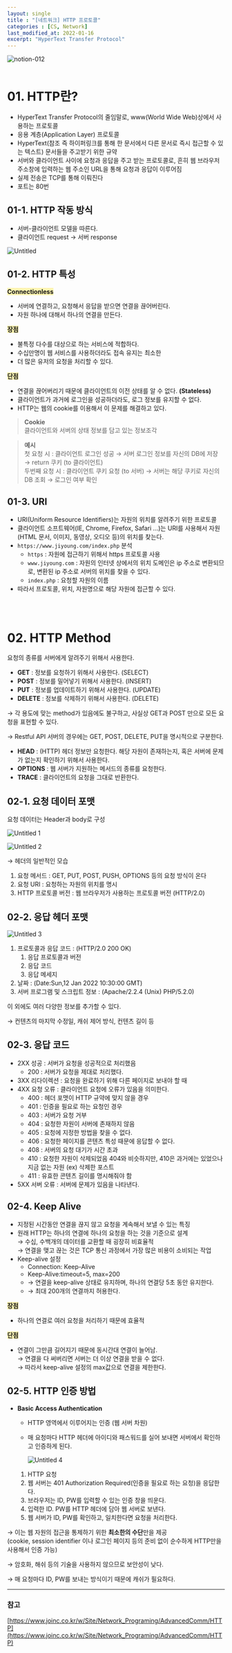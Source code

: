 ```yaml
---
layout: single
title : "[네트워크] HTTP 프로토콜"
categories : [CS, Network]
last_modified_at: 2022-01-16
excerpt: "HyperText Transfer Protocol"
---
```



![notion-012](https://user-images.githubusercontent.com/72294509/156778347-583ed458-b146-4caa-93c5-29ef30a20336.png)
<br><br>

# 01. HTTP란?

- HyperText Transfer Protocol의 줄임말로, www(World Wide Web)상에서 사용하는 프로토콜
- 응용 계층(Application Layer) 프로토콜
- HyperText(참조 즉 하이퍼링크를 통해 한 문서에서 다른 문서로 즉시 접근할 수 있는 텍스트) 문서들을 주고받기 위한 규약
- 서버와 클라이언트 사이에 요청과 응답을 주고 받는 프로토콜로, 흔히 웹 브라우저 주소창에 입력하는 웹 주소인 URL을 통해 요청과 응답이 이루어짐
- 실제 전송은 TCP를 통해 이뤄진다
- 포트는 80번

## 01-1. HTTP 작동 방식

- 서버-클라이언트 모델을 따른다.
- 클라이언트 request → 서버 response

![Untitled](https://user-images.githubusercontent.com/72294509/156778382-4c999366-1f3e-466c-af61-2bad4c3e43d3.png)

## 01-2. HTTP 특성

<span style="background-color:#fff5b1;"> **Connectionless**</span>
- 서버에 연결하고, 요청해서 응답을 받으면 연결을 끊어버린다.
- 자원 하나에 대해서 하나의 연결을 만든다.
    
<span style="background-color:#fff5b1;">**장점**</span>

- 불특정 다수를 대상으로 하는 서비스에 적합하다.
- 수십만명이 웹 서비스를 사용하더라도 접속 유지는 최소한
- 더 많은 유저의 요청을 처리할 수 있다.
    
<span style="background-color:#fff5b1;">**단점**</span>

- 연결을 끊어버리기 때문에 클라이언트의 이전 상태를 알 수 없다. **(Stateless)**
- 클라이언트가 과거에 로그인을 성공하더라도, 로그 정보를 유지할 수 없다.
- HTTP는 웹의 cookie를 이용해서 이 문제를 해결하고 있다.

> **Cookie**<br>클라이언트와 서버의 상태 정보를 담고 있는 정보조각
 

> **예시**<br>첫 요청 시 : 클라이언트 로그인 성공 → 서버 로그인 정보를 자신의 DB에 저장 → return 쿠키 (to 클라이언트)<br>두번째 요청 시 : 클라이언트 쿠키 요청 (to 서버) → 서버는 해당 쿠키로 자신의 DB 조회 → 로그인 여부 확인


## 01-3. URI

- URI(Uniform Resource Identifiers)는 자원의 위치를 알려주기 위한 프로토콜
- 클라이언트 소프트웨어(IE, Chrome, Firefox, Safari ...)는 URI를 사용해서 자원(HTML 문서, 이미지, 동영상, 오디오 등)의 위치를 찾는다.
- `https://www.jiyoung.com/index.php` 분석
    - `https` : 자원에 접근하기 위해서 https 프로토콜 사용
    - `www.jiyoung.com` : 자원의 인터넷 상에서의 위치
    도메인은 ip 주소로 변환되므로, 변환된 ip 주소로 서버의 위치를 찾을 수 있다.
    - `index.php` : 요청할 자원의 이름
- 따라서 프로토콜, 위치, 자원명으로 해당 자원에 접근할 수 있다.

<br><br>

# 02. HTTP Method

요청의 종류를 서버에게 알려주기 위해서 사용한다.

- **GET** : 정보를 요청하기 위해서 사용한다. (SELECT)
- **POST** : 정보를 밀어넣기 위해서 사용한다. (INSERT)
- **PUT** : 정보를 업데이트하기 위해서 사용한다. (UPDATE)
- **DELETE** : 정보를 삭제하기 위해서 사용한다. (DELETE)

→ 각 용도에 맞는 method가 있음에도 불구하고, 사실상 GET과 POST 만으로 모든 요청을 표현할 수 있다. 

→ Restful API 서버의 경우에는 GET, POST, DELETE, PUT을 명시적으로 구분한다. 

- **HEAD** : (HTTP) 헤더 정보만 요청한다. 해당 자원이 존재하는지, 혹은 서버에 문제가 없는지 확인하기 위해서 사용한다.
- **OPTIONS** : 웹 서버가 지원하는 메서드의 종류를 요청한다.
- **TRACE** : 클라이언트의 요청을 그대로 반환한다.

## 02-1. 요청 데이터 포맷

요청 데이터는 Header과 body로 구성

![Untitled 1](https://user-images.githubusercontent.com/72294509/156778367-6863714d-0696-46f8-b3ca-905369df6275.png)

![Untitled 2](https://user-images.githubusercontent.com/72294509/156778370-feeb2a76-0523-4fa4-83f5-2eb61ca856cb.png)

→ 헤더의 일반적인 모습

1. 요청 메서드 : GET, PUT, POST, PUSH, OPTIONS 등의 요청 방식이 온다
2. 요청 URI : 요청하는 자원의 위치를 명시
3. HTTP 프로토콜 버전 : 웹 브라우저가 사용하는 프로토콜 버전 (HTTP/2.0)

## 02-2. 응답 헤더 포맷

![Untitled 3](https://user-images.githubusercontent.com/72294509/156778372-a70886e9-ba6b-4d4a-ac60-7b409a5a4a48.png)

1. 프로토콜과 응답 코드 : (HTTP/2.0 200 OK)
    1. 응답 프로토콜과 버전
    2. 응답 코드
    3. 응답 메세지
2. 날짜 : (Date:Sun,12 Jan 2022 10:30:00 GMT)
3. 서버 프로그램 및 스크립트 정보 : (Apache/2.2.4 (Unix) PHP/5.2.0)

이 외에도 여러 다양한 정보를 추가할 수 있다. 

→ 컨텐츠의 마지막 수정일, 캐쉬 제어 방식, 컨텐츠 길이 등

## 02-3. 응답 코드

- 2XX 성공 : 서버가 요청을 성공적으로 처리했음
    - 200 : 서버가 요청을 제대로 처리했다.
- 3XX 리다이렉션 : 요청을 완료하기 위해 다른 페이지로 보내야 할 때
- 4XX 요청 오류 : 클라이언트 요청에 오류가 있음을 의미한다.
    - 400 : 헤더 포맷이 HTTP 규약에 맞지 않을 경우
    - 401 : 인증을 필요로 하는 요청인 경우
    - 403 : 서버가 요청 거부
    - 404 : 요청한 자원이 서버에 존재하지 않음
    - 405 : 요청에 지정한 방법을 찾을 수 없다.
    - 406 : 요청한 페이지를 콘텐츠 특성 때문에 응답할 수 없다.
    - 408 : 서버의 요청 대기가 시간 초과
    - 410 : 요청한 자원이 삭제되었음 
    404와 비슷하지만, 410은 과거에는 있었으나 지금 없는 자원 
    (ex) 삭제한 포스트
    - 411 : 유효한 콘텐츠 길이를 명시해줘야 함
- 5XX 서버 오류 : 서버에 문제가 있음을 나타낸다.

## 02-4. Keep Alive

- 지정된 시간동안 연결을 끊지 않고 요청을 계속해서 보낼 수 있는 특징
- 원래 HTTP는 하나의 연결에 하나의 요청을 하는 것을 기준으로 설계 
<br>→ 수십, 수백개의 데이터를 교환할 때 굉장히 비효율적
<br>→ 연결을 맺고 끊는 것은 TCP 통신 과정에서 가장 많은 비용이 소비되는 작업
- Keep-alive 설정
    - Connection: Keep-Alive
    - Keep-Alive:timeout=5, max=200
    - → 연결을 keep-alive 상태로 유지하며, 하나의 연결당 5초 동안 유지한다.
    - → 최대 200개의 연결까지 허용한다.
    

<span style="background-color:#fff5b1;">**장점** </span>
- 하나의 연결로 여러 요청을 처리하기 때문에 효율적

<span style="background-color:#fff5b1;">**단점** </span>
- 연결이 그만큼 길어지기 때문에 동시간대 연결이 늘어남. 
<br>→ 연결을 다 써버리면 서버는 더 이상 연결을 받을 수 없다.
<br>→ 따라서 keep-alive 설정의 max값으로 연결을 제한한다.

## 02-5. HTTP 인증 방법

- **Basic Access Authentication**
    - HTTP 영역에서 이루어지는 인증 (웹 서버 차원)
    - 매 요청마다 HTTP 헤더에 아이디와 패스워드를 실어 보내면 서버에서 확인하고 인증하게 된다.
        
        ![Untitled 4](https://user-images.githubusercontent.com/72294509/156778377-79d60b96-f2ad-429a-a78a-8334a52c45e1.png)
        
    1. HTTP 요청
    2. 웹 서버는 401 Authorization Required(인증을 필요로 하는 요청)을 응답한다.
    3. 브라우저는 ID, PW를 입력할 수 있는 인증 창을 띄운다.
    4. 입력한 ID. PW를 HTTP 헤더에 담아 웹 서버로 보낸다.
    5. 웹 서버가 ID, PW를 확인하고, 일치한다면 요청을 처리한다.

→ 이는 웹 자원의 접근을 통제하기 위한 **최소한의 수단**만을 제공
<br>(cookie, session identifier 이나 로그인 페이지 등의 준비 없이 순수하게 HTTP만을 사용해서 인증 가능)

→ 암호화, 해쉬 등의 기술을 사용하지 않으므로 보안성이 낮다.

→ 매 요청마다 ID, PW를 보내는 방식이기 때문에 캐쉬가 필요하다. 

---

### 참고

[https://www.joinc.co.kr/w/Site/Network_Programing/AdvancedComm/HTTP](https://www.joinc.co.kr/w/Site/Network_Programing/AdvancedComm/HTTP)